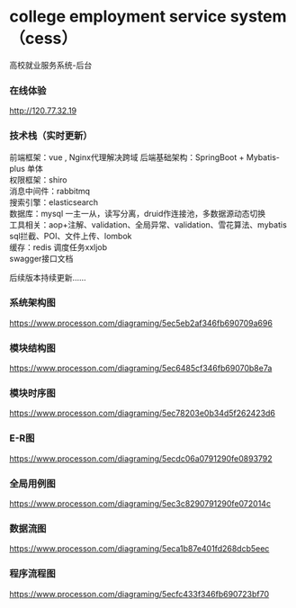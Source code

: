 # college employment service system（cess）
高校就业服务系统-后台

### 在线体验
http://120.77.32.19

### 技术栈（实时更新）
前端框架：vue  , Nginx代理解决跨域
后端基础架构：SpringBoot + Mybatis-plus 单体  
权限框架：shiro  
消息中间件：rabbitmq  
搜索引擎：elasticsearch  
数据库：mysql 一主一从，读写分离，druid作连接池，多数据源动态切换  
工具相关：aop+注解、validation、全局异常、validation、雪花算法、mybatis sql拦截、POI、文件上传、lombok  
缓存：redis
调度任务xxljob  
swagger接口文档




后续版本持续更新……  


### 系统架构图
https://www.processon.com/diagraming/5ec5eb2af346fb690709a696

### 模块结构图
https://www.processon.com/diagraming/5ec6485cf346fb69070b8e7a

### 模块时序图
https://www.processon.com/diagraming/5ec78203e0b34d5f262423d6

### E-R图
https://www.processon.com/diagraming/5ecdc06a0791290fe0893792

### 全局用例图
https://www.processon.com/diagraming/5ec3c8290791290fe072014c

### 数据流图
https://www.processon.com/diagraming/5eca1b87e401fd268dcb5eec

### 程序流程图
https://www.processon.com/diagraming/5ecfc433f346fb690723bf70

